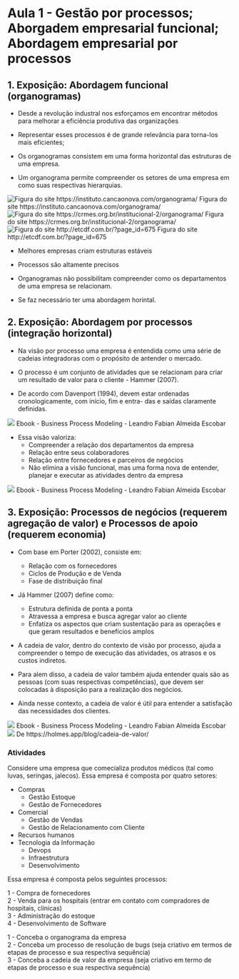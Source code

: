 # Aula 1 - Gestão por processos; Aborgadem empresarial funcional; Abordagem empresarial por processos

## 1. Exposição: Abordagem funcional (organogramas)

* Desde a revolução industral nos esforçamos em encontrar métodos para melhorar a eficiência produtiva das organizações

* Representar esses processos é de grande relevância para torna-los mais eficientes;

* Os organogramas consistem em uma forma horizontal das estruturas de uma empresa.

* Um organograma permite compreender os setores de uma empresa em como suas respectivas hierarquias.


<img src="fig/Organograma-ICN.png" alt="Figura do site https://instituto.cancaonova.com/organograma/"/>
<span>Figura do site https://instituto.cancaonova.com/organograma/</span>


<img src="fig/img2.png" alt="Figura do site https://crmes.org.br/institucional-2/organograma/"/>
<span>Figura do site https://crmes.org.br/institucional-2/organograma/</span>

<img src="fig/img3.jpg" alt="Figura do site http://etcdf.com.br/?page_id=675"/>
<span>Figura do site http://etcdf.com.br/?page_id=675</span>

* Melhores empresas criam estruturas estáveis

* Processos são altamente precisos

* Organogramas não possibilitam compreender como os departamentos de uma empresa se relacionam.

* Se faz necessário ter uma abordagem horintal.


## 2. Exposição: Abordagem por processos (integração horizontal)

* Na visão por processo uma empresa é entendida como uma série de cadeias integradoras com o propósito de antender o mercado.

* O processo é um conjunto de atividades que se relacionam para criar um resultado de valor para o cliente - Hammer (2007).

* De acordo com Davenport (1994), devem estar ordenadas cronologicamente, com início, fim e entra-
das e saídas claramente definidas.

<img src="fig/img4.jpg" />
<span>Ebook - Business Process Modeling - Leandro Fabian Almeida Escobar</span>


* Essa visão valoriza:
    * Compreender a relação dos departamentos da empresa
    * Relação entre seus colaboradores
    * Relação entre fornecedores e parceiros de negócios
    * Não elimina a visão funcional, mas uma forma nova de entender, planejar e executar as atividades dentro da empresa

<img src="fig/img5.jpg" />
<span>Ebook - Business Process Modeling - Leandro Fabian Almeida Escobar</span>

## 3. Exposição: Processos de negócios (requerem agregação de valor) e Processos de apoio (requerem economia)

* Com base em Porter (2002), consiste em:
    * Relação com os fornecedores
    * Ciclos de Produção e de Venda
    * Fase de distribuição final


* Já Hammer (2007) define como:
    * Estrutura definida de ponta a ponta
    * Atravessa a empresa e busca agregar valor ao cliente
    * Enfatiza os aspectos que criam sustentação para as operações e que geram resultados e benefícios amplos

* A cadeia de valor, dentro do contexto de visão por processo, ajuda a compreender o tempo de execução das atividades, os atrasos e os custos indiretos.
* Para alem disso, a cadeia de valor também ajuda entender quais são as pessoas (com suas respectivas competências), que devem ser colocadas à disposição para a realização dos negócios.
* Ainda nesse contexto, a cadeia de valor é útil para entender a satisfação das necessidades dos clientes.

<img src="fig/img6.png" />
<span>Ebook - Business Process Modeling - Leandro Fabian Almeida Escobar</span>


<img src="fig/img7.png" />
<span>De https://holmes.app/blog/cadeia-de-valor/</span>

### Atividades

Considere uma empresa que comecializa produtos médicos (tal como luvas, seringas, jalecos). Essa empresa é composta por quatro setores:

* Compras
    * Gestão Estoque
    * Gestão de Fornecedores
* Comercial
    * Gestão de Vendas
    * Gestão de Relacionamento com Cliente
* Recursos humanos
* Tecnologia da Informação
    * Devops
    * Infraestrutura
    * Desenvolvimento


Essa empresa é composta pelos seguintes processos:

1 - Compra de fornecedores <br>
2 - Venda para os hospitais (entrar em contato com compradores de hospitais, clínicas) <br>
3 - Administração do estoque <br>
4 - Desenvolvimento de Software <br>

1 - Conceba o organograma da empresa <br>
2 - Conceba um processo de resolução de bugs (seja criativo em termos de etapas de processo e sua respectiva sequência) <br>
3 - Conceba a cadeia de valor da empresa (seja criativo em termo de etapas de processo e sua respectiva sequência) <br>